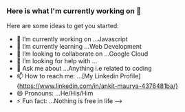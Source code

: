 ### Here is what I'm currently working on 👋


Here are some ideas to get you started:

- 🔭 I’m currently working on ...Javascript
- 🌱 I’m currently learning ...Web Development
- 👯 I’m looking to collaborate on ...Google Cloud
- 🤔 I’m looking for help with ...
- 💬 Ask me about ...Anything i.e related to coding
- 📫 How to reach me: ...[My Linkedin Profile]{https://www.linkedin.com/in/ankit-maurya-4376481ba/}
- 😄 Pronouns: ...He/His/Him
- ⚡ Fun fact: ...Nothing is free in life
-->

